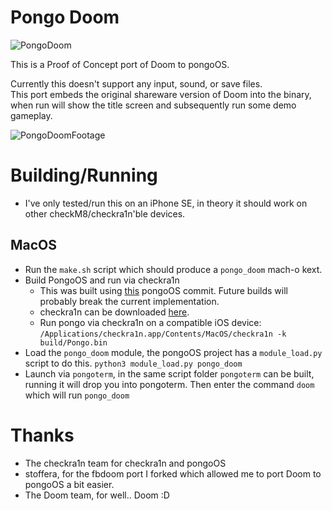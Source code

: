 # Pongo Doom

![PongoDoom](imgs/PongoDoomTitle.png)

This is a Proof of Concept port of Doom to pongoOS.

Currently this doesn't support any input, sound, or save files.  
This port embeds the original shareware version of Doom into the binary, when run will show the title screen and subsequently run some demo gameplay.

![PongoDoomFootage](imgs/footage.gif)

# Building/Running

- I've only tested/run this on an iPhone SE, in theory it should work on other checkM8/checkra1n'ble devices.

## MacOS
- Run the `make.sh` script which should produce a `pongo_doom` mach-o kext.
- Build PongoOS  and run via checkra1n
    - This was built using [this](https://github.com/checkra1n/pongoOS/commit/a6e41dbd779b133d54f92c475ee4abbd415a3736) pongoOS commit. Future builds will probably break the current implementation.
    - checkra1n can be downloaded [here](https://checkra.in/).
    - Run pongo via checkra1n on a compatible iOS device: `/Applications/checkra1n.app/Contents/MacOS/checkra1n -k build/Pongo.bin`
- Load the `pongo_doom` module, the pongoOS project has a `module_load.py` script to do this. `python3 module_load.py pongo_doom`
- Launch via `pongoterm`, in the same script folder `pongoterm` can be built, running it will drop you into pongoterm. Then enter the command `doom` which will run `pongo_doom`

# Thanks
- The checkra1n team for checkra1n and pongoOS
- stoffera, for the fbdoom port I forked which allowed me to port Doom to pongoOS a bit easier.
- The Doom team, for well.. Doom :D
